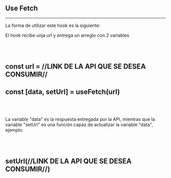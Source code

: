<h2>Use Fetch</h2>
<hr/>
<p>La forma de utilizar este hook es la siguiente:</p>
<p>El hook recibe unja url y entrega un arreglo con 2 variables</p><br><br>
<h2>const url = //LINK DE LA API QUE SE DESEA CONSUMIR//</h2>
<h2>const [data, setUrl] = useFetch(url)</h2><br><br>
<p>La variable "data" es la respuesta entregada por la API, mientras que la variable "setUrl" es una función capáz de actualizar la variable "data", ejemplo:</p><br><br>
<h2>setUrl(//LINK DE LA API QUE SE DESEA CONSUMIR//)</h2>

